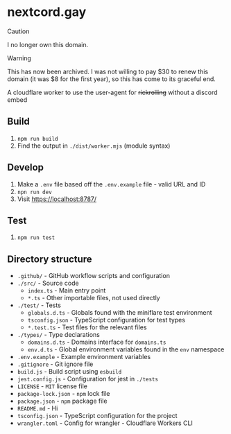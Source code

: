 # nextcord.gay

> [!CAUTION]
> I no longer own this domain.

> [!WARNING]
> This has now been archived. I was not willing to pay $30 to renew this domain (it was $8 for the first year), so this has come to its graceful end.

A cloudflare worker to use the user-agent for ~~rickrolling~~ without a discord embed

## Build

1. `npm run build`
2. Find the output in `./dist/worker.mjs` (module syntax)

## Develop

1. Make a `.env` file based off the `.env.example` file - valid URL and ID
2. `npn run dev`
3. Visit <https://localhost:8787/>

## Test

1. `npm run test`

## Directory structure

- `.github/` - GitHub workflow scripts and configuration
- `./src/` - Source code
  - `index.ts` - Main entry point
  - `*.ts` - Other importable files, not used directly
- `./test/` - Tests
  - `globals.d.ts` - Globals found with the miniflare test environment
  - `tsconfig.json` - TypeScript configuration for test types
  - `*.test.ts` - Test files for the relevant files
- `./types/` - Type declarations
  - `domains.d.ts` - Domains interface for `domains.ts`
  - `env.d.ts` - Global environment variables found in the `env` namespace
- `.env.example` - Example environment variables
- `.gitignore` - Git ignore file
- `build.js` - Build script using `esbuild`
- `jest.config.js` - Configuration for jest in `./tests`
- `LICENSE` - `MIT` license file
- `package-lock.json` - `npm` lock file
- `package.json` - `npm` package file
- `README.md` - Hi
- `tsconfig.json` - TypeScript configuration for the project
- `wrangler.toml` - Config for wrangler - Cloudflare Workers CLI
